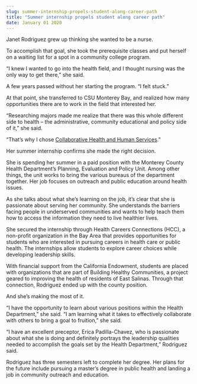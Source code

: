 ```yaml
---
slug: summer-internship-propels-student-along-career-path
title: "Summer internship propels student along career path"
date: January 01 2020
---
```


<p>Janet Rodriguez grew up thinking she wanted to be a nurse.
</p><p>To accomplish that goal, she took the prerequisite classes and put herself on a waiting list for a spot in a community college program.
</p><p>“I knew I wanted to go into the health field, and I thought nursing was the only way to get there,” she said.
</p><p>A few years passed without her starting the program. “I felt stuck.”
</p><p>At that point, she transferred to CSU Monterey Bay, and realized how many opportunities there are to work in the field that interested her.
</p><p>“Researching majors made me realize that there was this whole different side to health – the administrative, community educational and policy side of it,” she said.
</p><p>“That’s why I chose <a href="http://hhspp.csumb.edu/">Collaborative Health and Human Services</a>.”
</p><p>Her summer internship confirms she made the right decision.
</p><p>She is spending her summer in a paid position with the Monterey County Health Department’s Planning, Evaluation and Policy Unit. Among other things, the unit works to bring the various bureaus of the department together. Her job focuses on outreach and public education around health issues.
</p><p>As she talks about what she’s learning on the job, it’s clear that she is passionate about serving her community. She understands the barriers facing people in underserved communities and wants to help teach them how to access the information they need to live healthier lives.
</p><p>She secured the internship through Health Careers Connections (HCC), a non-profit organization in the Bay Area that provides opportunities for students who are interested in pursuing careers in health care or public health. The internships allow students to explore career choices while developing leadership skills.
</p><p>With financial support from the California Endowment, students are placed with organizations that are part of Building Healthy Communities, a project geared to improving the health of residents of East Salinas. Through that connection, Rodriguez ended up with the county position.
</p><p>And she’s making the most of it.
</p><p>“I have the opportunity to learn about various positions within the Health Department,” she said. “I am learning what it takes to effectively collaborate with others to bring a goal to fruition,” she said.
</p><p>“I have an excellent preceptor, Erica Padilla-Chavez, who is passionate about what she is doing and definitely portrays the leadership qualities needed to accomplish the goals set by the Health Department,” Rodriguez said.
</p><p>Rodriguez has three semesters left to complete her degree. Her plans for the future include pursuing a master’s degree in public health and landing a job in community outreach and education.  
</p>
